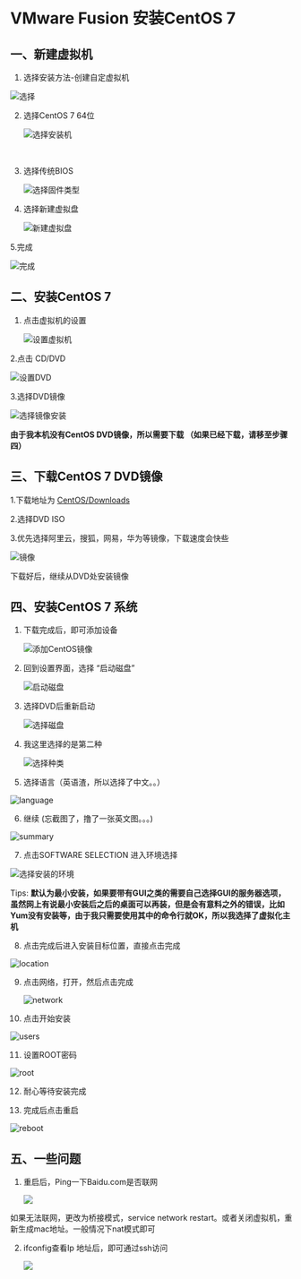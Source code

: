 # VMware Fusion 安装CentOS 7 

## 一、新建虚拟机 

1. 选择安装方法-创建自定虚拟机

![选择](./images/pic_1.png)

2. 选择CentOS 7 64位

   ![选择安装机](./images/pic_2.png)

   ​

3. 选择传统BIOS

   ![选择固件类型](./images/pic_3.png)

4. 选择新建虚拟盘

   ![新建虚拟盘](./images/pic_4.png)

5.完成

![完成](./images/pic_5.jpg)



## 二、安装CentOS 7 

1. 点击虚拟机的设置

   ![设置虚拟机](./images/pic_6.png)

2.点击 CD/DVD 

![设置DVD](./images/pic_7.png)



3.选择DVD镜像

![选择镜像安装](./images/pic_8.png)



**由于我本机没有CentOS DVD镜像，所以需要下载 （如果已经下载，请移至步骤四）**



## 三、下载CentOS 7 DVD镜像

1.下载地址为 [CentOS/Downloads](https://centos.org/download/)

2.选择DVD ISO

3.优先选择阿里云，搜狐，网易，华为等镜像，下载速度会快些

![镜像](./images/pic_9.png)



下载好后，继续从DVD处安装镜像



## 四、安装CentOS 7 系统

1. 下载完成后，即可添加设备

   ![添加CentOS镜像](./images/pic_10.png)

2. 回到设置界面，选择 “启动磁盘”

   ![启动磁盘](./images/pic_11.png)

3. 选择DVD后重新启动

   ![选择磁盘](./images/pic_12.png)

4. 我这里选择的是第二种

   ![选择种类](./images/pic_13_4.png)

5. 选择语言（英语渣，所以选择了中文。。）

![language](./images/pic_14_4.png)



6. 继续 (忘截图了，撸了一张英文图。。。)

![summary](./images/pic_14_1_4.png) 

7. 点击SOFTWARE SELECTION 进入环境选择

![选择安装的环境](./images/pic_15_4.png)

Tips: **默认为最小安装，如果要带有GUI之类的需要自己选择GUI的服务器选项，虽然网上有说最小安装后之后的桌面可以再装，但是会有意料之外的错误，比如Yum没有安装等，由于我只需要使用其中的命令行就OK，所以我选择了虚拟化主机**



8. 点击完成后进入安装目标位置，直接点击完成

![location](./images/pic_16_4.png)



9. 点击网络，打开，然后点击完成

   ![network](./images/pic_17_4.png)

10. 点击开始安装

   ![users](./images/pic_18_4.png)

11. 设置ROOT密码

   ![root](./images/pic_19_4.png)

12. 耐心等待安装完成

13. 完成后点击重启

   ![reboot](./images/pic_20_4.png)



## 五、一些问题

1. 重启后，Ping一下Baidu.com是否联网

   ![](./images/pic_21_4.png)

如果无法联网，更改为桥接模式，service network restart。或者关闭虚拟机，重新生成mac地址。一般情况下nat模式即可

2. ifconfig查看Ip 地址后，即可通过ssh访问

   ![](./images/pic_22_4.png)